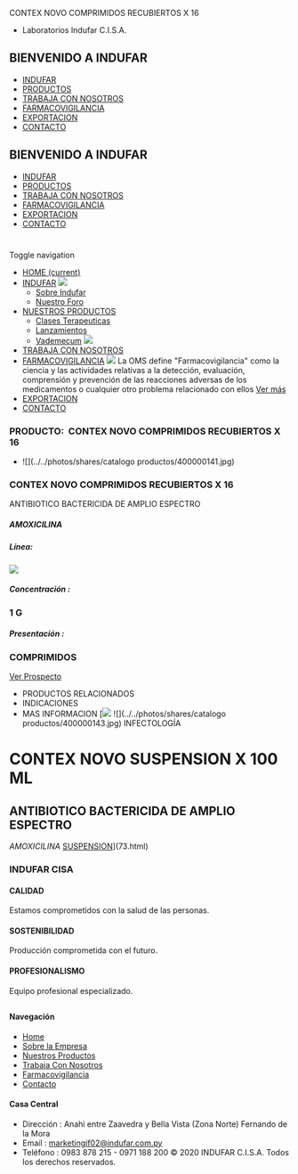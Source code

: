 CONTEX NOVO COMPRIMIDOS RECUBIERTOS X 16
- Laboratorios Indufar C.I.S.A.
## BIENVENIDO A INDUFAR
* [INDUFAR](72.html#)
* [PRODUCTOS](72.html#)
* [TRABAJA CON NOSOTROS](72.html#)
* [FARMACOVIGILANCIA](72.html#)
* [EXPORTACION](72.html#)
* [CONTACTO](72.html#)
## BIENVENIDO A INDUFAR
* [INDUFAR](../../index.html)
* [PRODUCTOS](../../productos.html)
* [TRABAJA CON NOSOTROS](../../trabaja_con_nosotros.html)
* [FARMACOVIGILANCIA](../../farmacovigilancia.html)
* [EXPORTACION](../../exportacion.html)
* [CONTACTO](../../contacto.html)
# 
Toggle navigation
* [HOME (current)](../../index.html)
* [INDUFAR](72.html#) 
  [![ ](../../photos/shares/Sistema/Menu/indufar_menul.jpg)](../../institucional.html)
  - [Sobre Indufar](../../institucional.html)
  - [Nuestro Foro](../../blog.html)
* [NUESTROS PRODUCTOS](72.html#) 
  - [Clases Terapeuticas](../clases_terapeuticas.html)
  - [Lanzamientos](../lanzamientos.html)
  - [Vademecum](../../productos.html)
  [![ ](../../photos/shares/Sistema/Menu/productos.png)](../../productos.html)
* [TRABAJA CON NOSOTROS](../../trabaja_con_nosotros.html)
* [FARMACOVIGILANCIA](72.html#) 
  [![ ](../../photos/shares/Sistema/Menu/TUBOS.png)](../../farmacovigilancia.html)
  La OMS define "Farmacovigilancia" como la ciencia y las actividades relativas a la detección, evaluación, comprensión y prevención de las reacciones adversas de los medicamentos o cualquier otro problema relacionado con ellos
  [Ver más](../../farmacovigilancia.html)
* [EXPORTACION](../../exportacion.html)
* [CONTACTO](../../contacto.html)
### PRODUCTO:  CONTEX NOVO COMPRIMIDOS RECUBIERTOS X 16
* ![](../../photos/shares/catalogo productos/400000141.jpg)
### **CONTEX NOVO COMPRIMIDOS RECUBIERTOS X 16**
ANTIBIOTICO BACTERICIDA DE AMPLIO ESPECTRO
##### **AMOXICILINA**
##### **Línea:**
[![](../../photos/shares/Laboratorios/lab_indufar.png)](../linea/1.html)
##### **Concentración :**
### 1 G
##### **Presentación :**
### COMPRIMIDOS
[Ver Prospecto](https://www.indufar.com.py/files/shares/prospectos/400000141.pdf)
* PRODUCTOS RELACIONADOS
* INDICACIONES
* MAS INFORMACION
[![](../../photos/shares/Laboratorios/lab_indufar.png)
![](../../photos/shares/catalogo productos/400000143.jpg)
INFECTOLOGÍA
# CONTEX NOVO SUSPENSION X 100 ML
## ANTIBIOTICO BACTERICIDA DE AMPLIO ESPECTRO
*AMOXICILINA* 
[SUSPENSION](72.html#)](73.html)
### INDUFAR CISA
#### CALIDAD
Estamos comprometidos con la salud de las personas.
#### SOSTENIBILIDAD
Producción comprometida con el futuro.
#### PROFESIONALISMO
Equipo profesional especializado.
## 
#### Navegación
* [Home](../../index.html)
* [Sobre la Empresa](../../institucional.html)
* [Nuestros Productos](../../productos.html)
* [Trabaja Con Nosotros](../../trabaja_con_nosotros.html)
* [Farmacovigilancia](../../farmacovigilancia.html)
* [Contacto](../../contacto.html)
#### Casa Central
* Dirección : Anahi entre Zaavedra y Bella Vista (Zona Norte) Fernando de la Mora
* Email : [marketingif02@indufar.com.py](mailto:marketingif02@indufar.com.py)
* Teléfono : 0983 878 215 - 0971 188 200
© 2020 INDUFAR C.I.S.A. Todos los derechos reservados.